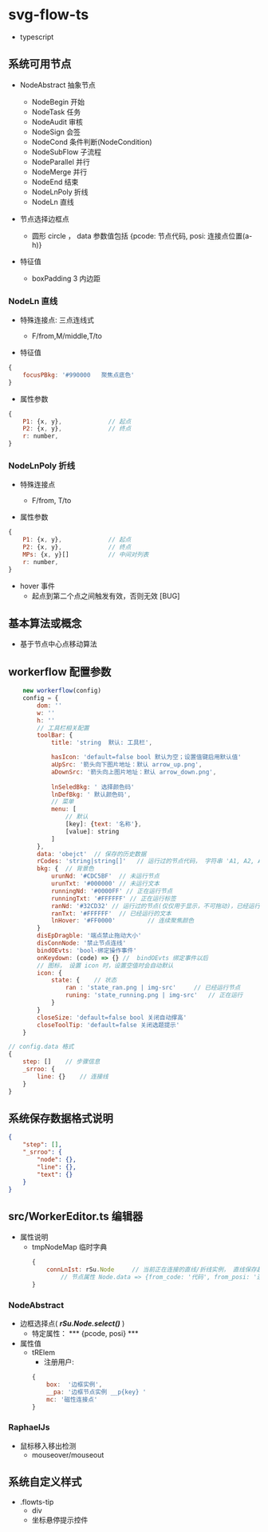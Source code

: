 # svg-flow-ts
- typescript

## 系统可用节点
- NodeAbstract 抽象节点
    - NodeBegin 开始
    - NodeTask 任务
    - NodeAudit 审核
    - NodeSign 会签
    - NodeCond 条件判断(NodeCondition)
    - NodeSubFlow 子流程
    - NodeParallel 并行
    - NodeMerge 并行
    - NodeEnd 结束
    - NodeLnPoly 折线
    - NodeLn 直线

- 节点选择边框点
    - 圆形 circle ， data 参数值包括 {pcode: 节点代码, posi: 连接点位置(a-h)}
- 特征值
    - boxPadding 3  内边距
    
### NodeLn 直线

- 特殊连接点: 三点连线式
    - F/from,M/middle,T/to

- 特征值
```js
{
    focusPBkg: '#990000   聚焦点底色'
}        
```

- 属性参数
```js
{
    P1: {x, y},             // 起点
    P2: {x, y},             // 终点
    r: number,
}
```

### NodeLnPoly 折线
- 特殊连接点
    - F/from, T/to

- 属性参数
```js
{
    P1: {x, y},             // 起点
    P2: {x, y},             // 终点
    MPs: {x, y}[]           // 中间对列表
    r: number,
}    
```

- hover 事件
    - 起点到第二个点之间触发有效，否则无效 [BUG]
     

## 基本算法或概念
- 基于节点中心点移动算法    

## workerflow 配置参数
```js
    new workerflow(config)
    config = {
        dom: ''
        w: ''
        h: ''
        // 工具栏相关配置
        toolBar: {
            title: 'string  默认: 工具栏',

            hasIcon: 'default=false bool 默认为空；设置值键启用默认值'
            aUpSrc: '箭头向下图片地址：默认 arrow_up.png',
            aDownSrc: '箭头向上图片地址：默认 arrow_down.png',
            
            lnSeledBkg: ' 选择颜色码'
            lnDefBkg: ' 默认颜色码',
            // 菜单
            menu: [
                // 默认
                [key]: {text: '名称'},
                [value]: string
            ]
        },
        data: 'obejct'  // 保存的历史数据
        rCodes: 'string|string[]'   // 运行过的节点代码， 字符串 'A1, A2, A*' => ['A1', 'A2', 'A*']
        bkg: {  // 背景色
            urunNd: '#CDC5BF'  // 未运行节点
            urunTxt: '#000000' // 未运行文本
            runningNd: '#0000FF' // 正在运行节点
            runningTxt: '#FFFFFF' // 正在运行标签
            ranNd: '#32CD32' // 运行过的节点(仅仅用于显示，不可拖动)，已经运行
            ranTxt: '#FFFFFF'  // 已经运行的文本
            lnHover: '#FF0000'         // 连续聚焦颜色
        }
        disEpDragble: '端点禁止拖动大小'
        disConnNode: '禁止节点连线'
        bindOEvts: 'bool-绑定操作事件'
        onKeydown: (code) => {} //  bindOEvts 绑定事件以后
        // 图标， 设置 icon 时，设置空值时会自动默认
        icon: {
            state: {    // 状态
                ran : 'state_ran.png | img-src'     // 已经运行节点
                runing: 'state_running.png | img-src'   // 正在运行
            }
        }
        closeSize: 'default=false bool 关闭自动撑高'
        closeToolTip: 'default=false 关闭选题提示'
    }
```

```js
// config.data 格式
{
    step: []    // 步骤信息
    _srroo: {
        line: {}    // 连接线
    }
}
```

## 系统保存数据格式说明
```json
{
    "step": [],
    "_srroo": {
        "node": {},
        "line": {},
        "text": {}
    }
}
```

## src/WorkerEditor.ts 编辑器
- 属性说明
    - tmpNodeMap 临时字典
        ```js
        {
            connLnIst: rSu.Node     // 当前正在连接的直线/折线实例， 直线保存起点和终点
                // 节点属性 Node.data => {from_code: '代码', from_posi: '连线的位置', to_code: '终点节点代码', to_posi: '连接点位置' }
        }
        ```

### NodeAbstract
- 边框选择点( ***rSu.Node.select()*** )
    - 特定属性： *** {pcode, posi} ***
- 属性值
    - tRElem
        - 注册用户: 
        ```js
        {
            box:  '边框实例',
            __pa: '边框节点实例 __p{key} '
            mc: '磁性连接点'
        }
        ```    


### RaphaelJs
- 鼠标移入移出检测
    - mouseover/mouseout

## 系统自定义样式
- .flowts-tip
    - div
    - 坐标悬停提示控件        